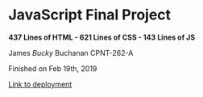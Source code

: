 <h1>JavaScript Final Project</h1>
<p><strong>437 Lines of HTML - 621 Lines of CSS - 143 Lines of JS</strong></p>
<p>James <em>Bucky</em> Buchanan CPNT-262-A</p>
<p>Finished on Feb 19th, 2019</p>
<a href="https://jaybitdesign.github.io/class-assignments/JavaScript/Final/index.html">Link to deployment</a>

